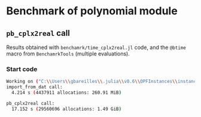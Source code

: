 # Benchmark of polynomial module

## `pb_cplx2real` call

Results obtained with `benchamrk/time_cplx2real.jl` code, and the `@btime` macro from `BenchamrkTools` (multiple evaluations).

### Start code

```bash
Working on ("C:\\Users\\gbareilles\\.julia\\v0.6\\OPFInstances\\instances\\data_Matpower\\matpower_QCQP", "case300.dat")
import_from_dat call:
  4.214 s (4437911 allocations: 260.91 MiB)

pb_cplx2real call:
  17.152 s (29560696 allocations: 1.49 GiB)
```
